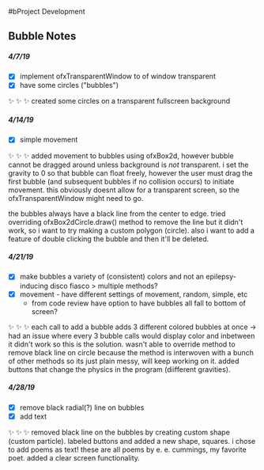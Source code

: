 #bProject Development
## Bubble Notes


##### 4/7/19
- [x] implement ofxTransparentWindow to of window transparent
- [x] have some circles ("bubbles")

:sparkles: :sparkles: :sparkles: 
created some circles on a transparent fullscreen background

##### 4/14/19
- [x] simple movement 

:sparkles: :sparkles: :sparkles: 
added movement to bubbles using ofxBox2d, however bubble cannot be dragged around unless background is _not_ transparent. i set the gravity to 0 so that bubble can float freely, however the user must drag the first bubble (and subsequent bubbles if no collision occurs) to initiate movement. this obviously doesnt allow for a transparent screen, so the ofxTransparentWindow might need to go. 

the bubbles always have a black line from the center to edge. tried overriding ofxBox2dCircle.draw() method to remove the line but it didn't work, so  i want to try making a custom polygon (circle). also i want to add a feature of double clicking the bubble and then it'll be deleted.

##### 4/21/19
- [x] make bubbles a variety of (consistent) colors and not an epilepsy-inducing disco fiasco > multiple methods?
- [x] movement - have different settings of movement, random, simple, etc
    * from code review have option to have bubbles all fall to bottom of screen?

:sparkles: :sparkles: :sparkles: 
each call to add a bubble adds 3 different colored bubbles at once -> had an issue where every 3 bubble calls would display color and inbetween it didn't work so this is the solution. wasn't able to override method to remove black line on circle because the method is interwoven with a bunch of other methods so its just plain messy, will keep working on it. added buttons that change the physics in the program (diifferent gravities).

##### 4/28/19
- [x] remove black radial(?) line on bubbles
- [x] add text 

:sparkles: :sparkles: :sparkles: 
removed black line on the bubbles by creating custom shape (custom particle). labeled buttons and added a new shape, squares. i chose to add poems as text! these are all poems by e. e. cummings, my favorite poet. added a clear screen functionality.
